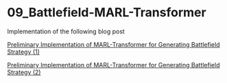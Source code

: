 # 09_Battlefield-MARL-Transformer

Implementation of the following blog post

[Preliminary Implementation of MARL-Transformer for Generating Battlefield Strategy (1)](https://medium.com/@tym406/preliminary-implementation-of-marl-transformer-for-generating-battlefield-strategy-1-b3ae18631082?source=your_stories_page-------------------------------------)

[Preliminary Implementation of MARL-Transformer for Generating Battlefield Strategy (2)](https://medium.com/@tym406/preliminary-implementation-of-marl-transformer-for-generating-battlefield-strategy-2-f32bb5187917?source=your_stories_page-------------------------------------)
